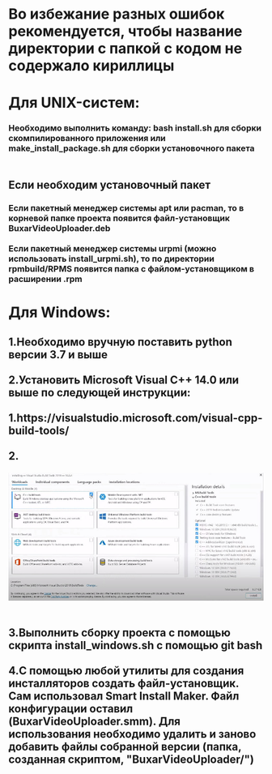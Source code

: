 <h1>Во избежание разных ошибок рекомендуется, чтобы название директории с папкой с кодом не содержало кириллицы</h1>
<h1>Для UNIX-систем:<br></h1>
<h3>
Необходимо выполнить команду: bash install.sh для сборки скомпилированного приложения или make_install_package.sh для сборки установочного пакета
<br><br>
</h3>
<h2>
Если необходим установочный пакет
</h2>
<h3>
Если пакетный менеджер системы apt или pacman, то в корневой папке проекта появится файл-установщик BuxarVideoUploader.deb
<br><br>
Если пакетный менеджер системы urpmi (можно использовать install_urpmi.sh), то по директории rpmbuild/RPMS появится папка с файлом-установщиком в расширении .rpm
<br>
</h3>
<h1>Для Windows:<br></h1>
<h2>
1.Необходимо вручную поставить python версии 3.7 и выше
<br><br>
2.Установить Microsoft Visual C++ 14.0 или выше по следующей инструкции:
<br><br>
1.https://visualstudio.microsoft.com/visual-cpp-build-tools/
<br><br>
2.

![img.png](microsoft_visual_studio_screencast.png)

<br>
3.Выполнить сборку проекта с помощью скрипта install_windows.sh с помощью git bash
<br><br>
4.С помощью любой утилиты для создания инсталляторов создать файл-установщик. Сам использовал Smart Install Maker. Файл конфигурации оставил (BuxarVideoUploader.smm). Для использования необходимо удалить и заново добавить файлы собранной версии (папка, созданная скриптом, "BuxarVideoUploader/")
<br><br>
</h2>
